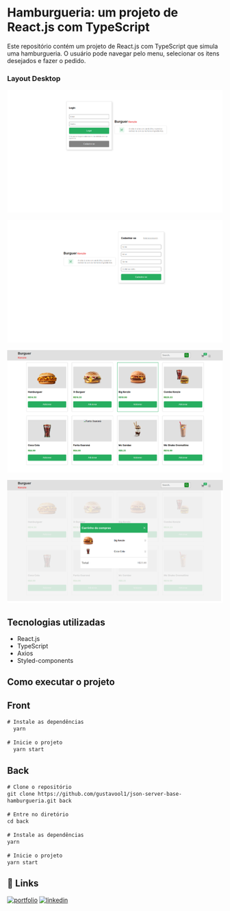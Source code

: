 # Hamburgueria: um projeto de React.js com TypeScript

Este repositório contém um projeto de React.js com TypeScript que simula uma hamburgueria. O usuário pode navegar pelo menu, selecionar os itens desejados e fazer o pedido.


### Layout Desktop

![Sign-in-Desktop](https://github.com/gustavool1/hamburgueria-ts-react/blob/main/src/assets/signin.png?raw=true)

![Register-Desktop](https://github.com/gustavool1/hamburgueria-ts-react/blob/main/src/assets/register.png?raw=true)

![Prodcuts-Desktop](https://github.com/gustavool1/hamburgueria-ts-react/blob/main/src/assets/products.png?raw=true)

![Cart-Desktop](https://github.com/gustavool1/hamburgueria-ts-react/blob/main/src/assets/cart.png?raw=true)



## Tecnologias utilizadas

* React.js
* TypeScript
* Axios
* Styled-components


## Como executar o projeto

## Front
```
# Instale as dependências 
  yarn

# Inicie o projeto
  yarn start
```
## Back
```
# Clone o repositório
git clone https://github.com/gustavool1/json-server-base-hamburgueria.git back

# Entre no diretório
cd back

# Instale as dependências 
yarn

# Inicie o projeto
yarn start
``` 

## 🔗 Links
[![portfolio](https://img.shields.io/badge/my_portfolio-000?style=for-the-badge&logo=ko-fi&logoColor=white)](https://portifolio-gustavool1.vercel.app/)
[![linkedin](https://img.shields.io/badge/linkedin-0A66C2?style=for-the-badge&logo=linkedin&logoColor=white)](https://www.linkedin.com/in/gustavo-oliveira01011/)